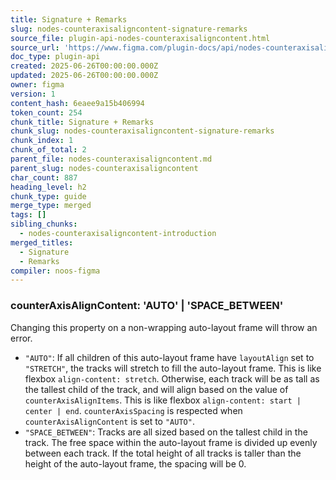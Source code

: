```yaml
---
title: Signature + Remarks
slug: nodes-counteraxisaligncontent-signature-remarks
source_file: plugin-api-nodes-counteraxisaligncontent.html
source_url: 'https://www.figma.com/plugin-docs/api/nodes-counteraxisaligncontent/'
doc_type: plugin-api
created: 2025-06-26T00:00:00.000Z
updated: 2025-06-26T00:00:00.000Z
owner: figma
version: 1
content_hash: 6eaee9a15b406994
token_count: 254
chunk_title: Signature + Remarks
chunk_slug: nodes-counteraxisaligncontent-signature-remarks
chunk_index: 1
chunk_of_total: 2
parent_file: nodes-counteraxisaligncontent.md
parent_slug: nodes-counteraxisaligncontent
char_count: 887
heading_level: h2
chunk_type: guide
merge_type: merged
tags: []
sibling_chunks:
  - nodes-counteraxisaligncontent-introduction
merged_titles:
  - Signature
  - Remarks
compiler: noos-figma
---
```


### counterAxisAlignContent: 'AUTO' | 'SPACE_BETWEEN'

Changing this property on a non-wrapping auto-layout frame will throw an error.

- `"AUTO"`: If all children of this auto-layout frame have `layoutAlign` set to `"STRETCH"`, the tracks will stretch to fill the auto-layout frame. This is like flexbox `align-content: stretch`. Otherwise, each track will be as tall as the tallest child of the track, and will align based on the value of `counterAxisAlignItems`. This is like flexbox `align-content: start | center | end`. `counterAxisSpacing` is respected when `counterAxisAlignContent` is set to `"AUTO"`.
- `"SPACE_BETWEEN"`: Tracks are all sized based on the tallest child in the track. The free space within the auto-layout frame is divided up evenly between each track. If the total height of all tracks is taller than the height of the auto-layout frame, the spacing will be 0.
